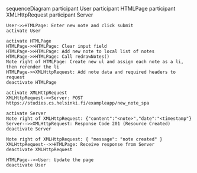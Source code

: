 sequenceDiagram
    participant User
    participant HTMLPage
    participant XMLHttpRequest
    participant Server

    User->>HTMLPage: Enter new note and click submit
    activate User

    activate HTMLPage
    HTMLPage->>HTMLPage: Clear input field
    HTMLPage->>HTMLPage: Add new note to local list of notes
    HTMLPage->>HTMLPage: Call redrawNotes()
    Note right of HTMLPage: Create new ul and assign each note as a li, then rerender the li
    HTMLPage->>XMLHttpRequest: Add note data and required headers to request
    deactivate HTMLPage

    activate XMLHttpRequest
    XMLHttpRequest->>Server: POST https://studies.cs.helsinki.fi/exampleapp/new_note_spa
    
    activate Server
    Note right of XMLHttpRequest: {"content":"<note>","date":"<timestamp"}
    Server-->>XMLHttpRequest: Response Code 201 (Resource Created)
    deactivate Server
    
    Note right of XMLHttpRequest: { "message": "note created" }
    XMLHttpRequest-->>HTMLPage: Receive response from Server
    deactivate XMLHttpRequest

    HTMLPage-->>User: Update the page
    deactivate User